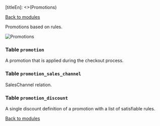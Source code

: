 [titleEn]: <>(Promotions)

[Back to modules](./../10-modules.md)

Promotions based on rules.

![Promotions](./dist/erd-shopware-core-checkout-promotion.png)


### Table `promotion`

A promotion that is applied during the checkout process.


### Table `promotion_sales_channel`

SalesChannel relation.


### Table `promotion_discount`

A single discount definition of a promotion with a list of satisfiable rules.


[Back to modules](./../10-modules.md)
